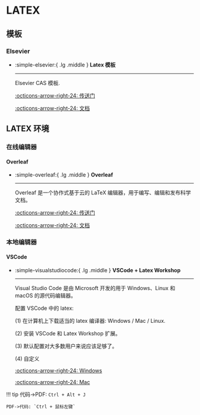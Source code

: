 # LATEX

## 模板

### Elsevier
<div class="grid cards" markdown>

-   :simple-elsevier:{ .lg .middle } __Latex 模板__

    ---

    Elsevier CAS 模板.

    [:octicons-arrow-right-24: <a href="https://www.elsevier.com/researcher/author/policies-and-guidelines/latex-instructions" target="_blank"> 传送门 </a>](#)

    [:octicons-arrow-right-24: <a href="https://mirror.las.iastate.edu/tex-archive/macros/latex/contrib/els-cas-templates/doc/elsdoc-cas.pdf" target="_blank"> 文档 </a>](#)

</div>

## LATEX 环境

### 在线编辑器

#### Overleaf

<div class="grid cards" markdown>

-   :simple-overleaf:{ .lg .middle } __Overleaf__

    ---

    Overleaf 是一个协作式基于云的 LaTeX 编辑器，用于编写、编辑和发布科学文档。

    [:octicons-arrow-right-24: <a href="https://www.overleaf.com/" target="_blank"> 传送门 </a>](#)

    [:octicons-arrow-right-24: <a href="https://www.overleaf.com/learn" target="_blank"> 文档 </a>](#)

</div>

### 本地编辑器

#### VSCode

<div class="grid cards" markdown>

-   :simple-visualstudiocode:{ .lg .middle } __VSCode + Latex Workshop__

    ---

    Visual Studio Code 是由 Microsoft 开发的用于 Windows、Linux 和 macOS 的源代码编辑器。

    配置 VSCode 中的 latex:

    (1) 在计算机上下载适当的 latex 编译器: Windows / Mac / Linux.

    (2) 安装 VSCode 和 Latex Workshop 扩展。

    (3) 默认配置对大多数用户来说应该足够了。

    (4) 自定义

    [:octicons-arrow-right-24: <a href="https://mathjiajia.github.io/vscode-and-latex/" target="_blank"> Windows </a>](#)

    [:octicons-arrow-right-24: <a href="https://hackmd.io/@x5758x/maclatex" target="_blank"> Mac </a>](#)

</div>

!!! tip
    代码->PDF: `Ctrl + Alt + J`
    
    PDF->代码: `Ctrl + 鼠标左键`
